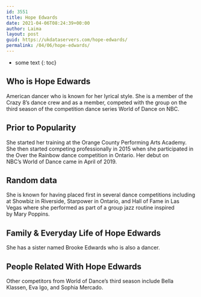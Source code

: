 ```yaml
---
id: 3551
title: Hope Edwards
date: 2021-04-06T08:24:39+00:00
author: Laima
layout: post
guid: https://ukdataservers.com/hope-edwards/
permalink: /04/06/hope-edwards/
---
```


* some text
{: toc}


## Who is Hope Edwards
                  
                  
                  
American dancer who is known for her lyrical style. She is a member of the Crazy 8&#8217;s dance crew and as a member, competed with the group on the third season of the competition dance series World of Dance on NBC. 
                  
              
            
              
            
                
                
                
## Prior to Popularity
                  
                  
                  
She started her training at the Orange County Performing Arts Academy. She then started competing professionally in 2015 when she participated in the Over the Rainbow dance competition in Ontario. Her debut on NBC&#8217;s World of Dance came in April of 2019. 
                  
              
            
              
            
                
                
                
## Random data
                  
                  
                  
She is known for having placed first in several dance competitions including at Showbiz in Riverside, Starpower in Ontario, and Hall of Fame in Las Vegas where she performed as part of a group jazz routine inspired by Mary Poppins. 
                  
              
            
              
            
                
                
                
## Family & Everyday Life of Hope Edwards
                  
                  
                  
She has a sister named Brooke Edwards who is also a dancer.
                  
              
            
              
            
                
                
                
## People Related With Hope Edwards
                  
                  
                  
Other competitors from World of Dance&#8217;s third season include Bella Klassen, Eva Igo, and Sophia Mercado. 
                  
              
            
              
            
                
              
            
              
              
            
            
              
            
          
          
          